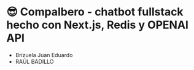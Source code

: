 # 😎 CompaIbero - chatbot fullstack hecho con Next.js, Redis y OPENAI API

- Brizuela Juan Eduardo
- RAÚL BADILLO


